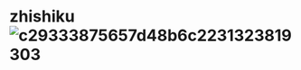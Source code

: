 # zhishiku![c29333875657d48b6c2231323819303](https://github.com/kuaitoukuai/zhishiku/assets/73692477/2de7e33c-9f2d-4acd-80fd-a127faec22c7)
